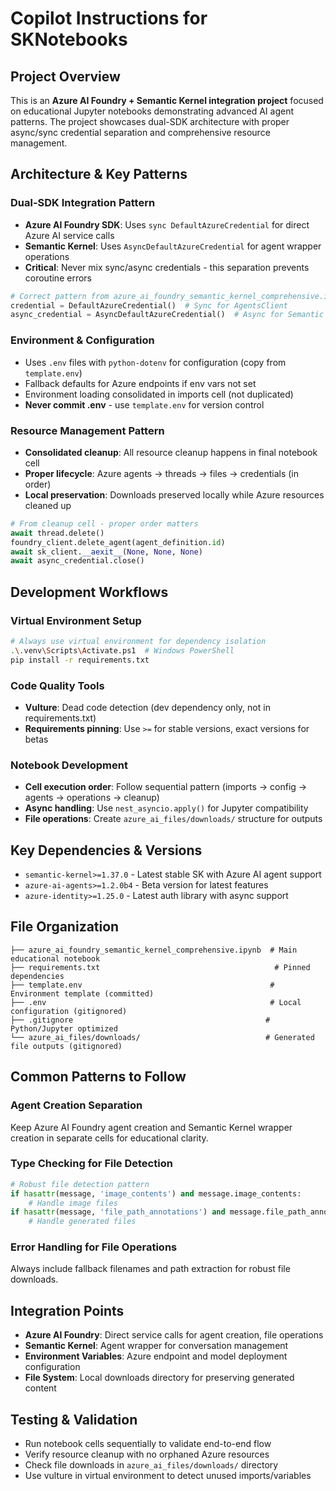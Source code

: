 # Copilot Instructions for SKNotebooks

## Project Overview
This is an **Azure AI Foundry + Semantic Kernel integration project** focused on educational Jupyter notebooks demonstrating advanced AI agent patterns. The project showcases dual-SDK architecture with proper async/sync credential separation and comprehensive resource management.

## Architecture & Key Patterns

### Dual-SDK Integration Pattern
- **Azure AI Foundry SDK**: Uses `sync DefaultAzureCredential` for direct Azure AI service calls
- **Semantic Kernel**: Uses `AsyncDefaultAzureCredential` for agent wrapper operations
- **Critical**: Never mix sync/async credentials - this separation prevents coroutine errors

```python
# Correct pattern from azure_ai_foundry_semantic_kernel_comprehensive.ipynb
credential = DefaultAzureCredential()  # Sync for AgentsClient
async_credential = AsyncDefaultAzureCredential()  # Async for Semantic Kernel
```

### Environment & Configuration
- Uses `.env` files with `python-dotenv` for configuration (copy from `template.env`)
- Fallback defaults for Azure endpoints if env vars not set
- Environment loading consolidated in imports cell (not duplicated)
- **Never commit .env** - use `template.env` for version control

### Resource Management Pattern
- **Consolidated cleanup**: All resource cleanup happens in final notebook cell
- **Proper lifecycle**: Azure agents → threads → files → credentials (in order)
- **Local preservation**: Downloads preserved locally while Azure resources cleaned up

```python
# From cleanup cell - proper order matters
await thread.delete()
foundry_client.delete_agent(agent_definition.id)
await sk_client.__aexit__(None, None, None)
await async_credential.close()
```

## Development Workflows

### Virtual Environment Setup
```bash
# Always use virtual environment for dependency isolation
.\.venv\Scripts\Activate.ps1  # Windows PowerShell
pip install -r requirements.txt
```

### Code Quality Tools
- **Vulture**: Dead code detection (dev dependency only, not in requirements.txt)
- **Requirements pinning**: Use `>=` for stable versions, exact versions for betas

### Notebook Development
- **Cell execution order**: Follow sequential pattern (imports → config → agents → operations → cleanup)
- **Async handling**: Use `nest_asyncio.apply()` for Jupyter compatibility
- **File operations**: Create `azure_ai_files/downloads/` structure for outputs

## Key Dependencies & Versions
- `semantic-kernel>=1.37.0` - Latest stable SK with Azure AI agent support
- `azure-ai-agents>=1.2.0b4` - Beta version for latest features
- `azure-identity>=1.25.0` - Latest auth library with async support

## File Organization
```
├── azure_ai_foundry_semantic_kernel_comprehensive.ipynb  # Main educational notebook
├── requirements.txt                                       # Pinned dependencies
├── template.env                                          # Environment template (committed)
├── .env                                                  # Local configuration (gitignored)
├── .gitignore                                           # Python/Jupyter optimized
└── azure_ai_files/downloads/                            # Generated file outputs (gitignored)
```

## Common Patterns to Follow

### Agent Creation Separation
Keep Azure AI Foundry agent creation and Semantic Kernel wrapper creation in separate cells for educational clarity.

### Type Checking for File Detection
```python
# Robust file detection pattern
if hasattr(message, 'image_contents') and message.image_contents:
    # Handle image files
if hasattr(message, 'file_path_annotations') and message.file_path_annotations:
    # Handle generated files
```

### Error Handling for File Operations
Always include fallback filenames and path extraction for robust file downloads.

## Integration Points
- **Azure AI Foundry**: Direct service calls for agent creation, file operations
- **Semantic Kernel**: Agent wrapper for conversation management
- **Environment Variables**: Azure endpoint and model deployment configuration
- **File System**: Local downloads directory for preserving generated content

## Testing & Validation
- Run notebook cells sequentially to validate end-to-end flow
- Verify resource cleanup with no orphaned Azure resources
- Check file downloads in `azure_ai_files/downloads/` directory
- Use vulture in virtual environment to detect unused imports/variables